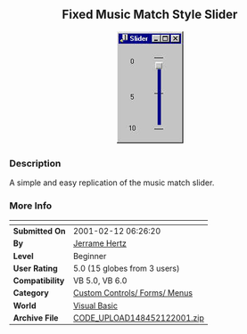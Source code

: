 ﻿<div align="center">

## Fixed Music Match Style Slider

<img src="PIC2001212725404331.jpg">
</div>

### Description

A simple and easy replication of the music match slider.
 
### More Info
 


<span>             |<span>
---                |---
**Submitted On**   |2001-02-12 06:26:20
**By**             |[Jerrame Hertz](https://github.com/Planet-Source-Code/PSCIndex/blob/master/ByAuthor/jerrame-hertz.md)
**Level**          |Beginner
**User Rating**    |5.0 (15 globes from 3 users)
**Compatibility**  |VB 5\.0, VB 6\.0
**Category**       |[Custom Controls/ Forms/  Menus](https://github.com/Planet-Source-Code/PSCIndex/blob/master/ByCategory/custom-controls-forms-menus__1-4.md)
**World**          |[Visual Basic](https://github.com/Planet-Source-Code/PSCIndex/blob/master/ByWorld/visual-basic.md)
**Archive File**   |[CODE\_UPLOAD148452122001\.zip](https://github.com/Planet-Source-Code/jerrame-hertz-fixed-music-match-style-slider__1-17888/archive/master.zip)








